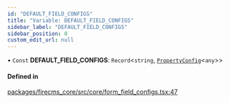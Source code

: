 ```yaml
---
id: "DEFAULT_FIELD_CONFIGS"
title: "Variable: DEFAULT_FIELD_CONFIGS"
sidebar_label: "DEFAULT_FIELD_CONFIGS"
sidebar_position: 0
custom_edit_url: null
---
```


• `Const` **DEFAULT\_FIELD\_CONFIGS**: `Record`\<`string`, [`PropertyConfig`](../types/PropertyConfig.md)\<`any`\>\>

#### Defined in

[packages/firecms_core/src/core/form_field_configs.tsx:47](https://github.com/FireCMSco/firecms/blob/d45f3739/packages/firecms_core/src/core/form_field_configs.tsx#L47)
